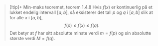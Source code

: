 > [!tip]+ Min-maks teoremet, teorem 1.4.8
> Hvis $f(x)$ er kontinuerlig på et lukket endelig intervall $[a,b]$, så eksisterer det tall $p$ og $q$ i $[a,b]$ slik at for alle $x$ i $\left[ a,b \right]$, $$f(p) \leq f(x) \leq f(q).$$ Det betyr at $f$ har sitt absolutte minste verdi $m = f(p)$ og sin absolutte største verdi $M = f(q)$.
